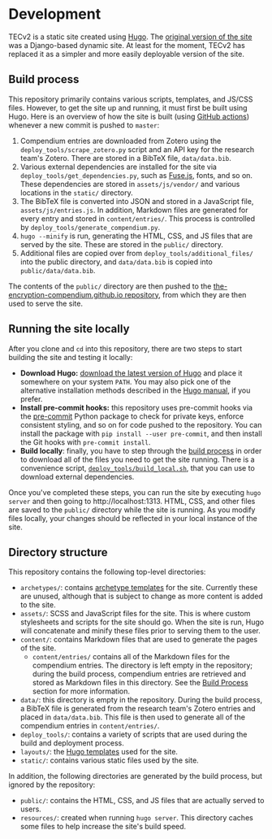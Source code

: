 # Development

TECv2 is a static site created using [Hugo](https://gohugo.io). The [original version of the site](https://github.com/The-Encryption-Compendium/the-encryption-compendium) was a Django-based dynamic site. At least for the moment, TECv2 has replaced it as a simpler and more easily deployable version of the site.

## Build process

This repository primarily contains various scripts, templates, and JS/CSS files. However, to get the site up and running, it must first be built using Hugo. Here is an overview of how the site is built (using [GitHub actions](.github/workflows/ghpages.yml)) whenever a new commit is pushed to `master`:

1. Compendium entries are downloaded from Zotero using the `deploy_tools/scrape_zotero.py` script and an API key for the research team's Zotero. There are stored in a BibTeX file, `data/data.bib`.
2. Various external dependencies are installed for the site via `deploy_tools/get_dependencies.py`, such as [Fuse.js](https://fusejs.io/), fonts, and so on. These dependencies are stored in `assets/js/vendor/` and various locations in the `static/` directory.
3. The BibTeX file is converted into JSON and stored in a JavaScript file, `assets/js/entries.js`. In addition, Markdown files are generated for every entry and stored in `content/entries/`. This process is controlled by `deploy_tools/generate_compendium.py`.
4. `hugo --minify` is run, generating the HTML, CSS, and JS files that are served by the site. These are stored in the `public/` directory.
5. Additional files are copied over from `deploy_tools/additional_files/` into the public directory, and `data/data.bib` is copied into `public/data/data.bib`.

The contents of the `public/` directory are then pushed to the [the-encryption-compendium.github.io repository](https://github.com/The-Encryption-Compendium/the-encryption-compendium.github.io), from which they are then used to serve the site.

## Running the site locally

After you clone and `cd` into this repository, there are two steps to start building the site and testing it locally:

- **Download Hugo:** [download the latest version of Hugo](https://github.com/gohugoio/hugo/releases) and place it somewhere on your system `PATH`. You may also pick one of the alternative installation methods described in the [Hugo manual](https://gohugo.io/getting-started/installing/), if you prefer.
- **Install pre-commit hooks:** this repository uses pre-commit hooks via the [pre-commit](https://pre-commit.com/) Python package to check for private keys, enforce consistent styling, and so on for code pushed to the repository. You can install the package with `pip install --user pre-commit`, and then install the Git hooks with `pre-commit install`.
- **Build locally**: finally, you have to step through the [build process](#build-process) in order to download all of the files you need to get the site running. There is a convenience script, [`deploy_tools/build_local.sh`](deploy_tools/build_local.sh), that you can use to download external dependencies.

Once you've completed these steps, you can run the site by executing `hugo server` and then going to http://localhost:1313. HTML, CSS, and other files are saved to the `public/` directory while the site is running. As you modify files locally, your changes should be reflected in your local instance of the site.

## Directory structure

This repository contains the following top-level directories:

- `archetypes/`: contains [archetype templates](https://gohugo.io/content-management/archetypes/) for the site. Currently these are unused, although that is subject to change as more content is added to the site.
- `assets/`: SCSS and JavaScript files for the site. This is where custom stylesheets and scripts for the site should go. When the site is run, Hugo will concatenate and minify these files prior to serving them to the user.
- `content/`: contains Markdown files that are used to generate the pages of the site.
  - `content/entries/` contains all of the Markdown files for the compendium entries. The directory is left empty in the repository; during the build process, compendium entries are retrieved and stored as Markdown files in this directory. See the [Build Process](#build-process) section for more information.
- `data/`: this directory is empty in the repository. During the build process, a BibTeX file is generated from the research team's Zotero entries and placed in `data/data.bib`. This file is then used to generate all of the compendium entries in `content/entries/`.
- `deploy_tools/`: contains a variety of scripts that are used during the build and deployment process.
- `layouts/`: the [Hugo templates](https://gohugo.io/templates/) used for the site.
- `static/`: contains various static files used by the site.

In addition, the following directories are generated by the build process, but ignored by the repository:

- `public/`: contains the HTML, CSS, and JS files that are actually served to users.
- `resources/`: created when running `hugo server`. This directory caches some files to help increase the site's build speed.


